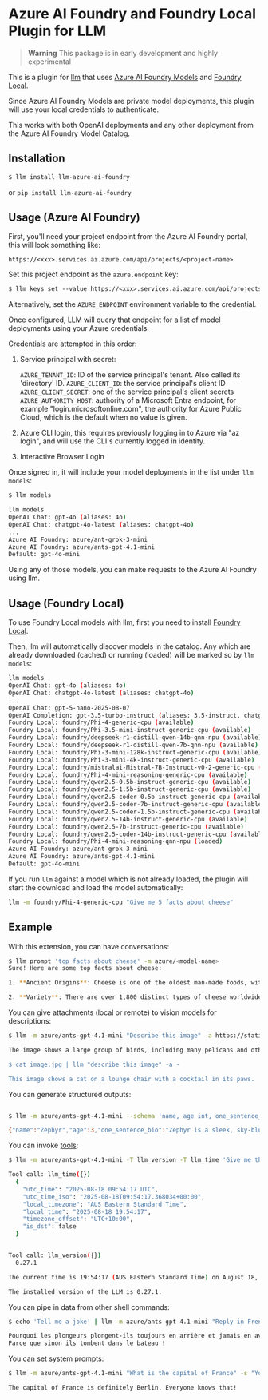 # Azure AI Foundry and Foundry Local Plugin for LLM

> **Warning**
> This package is in early development and highly experimental

This is a plugin for [llm](https://llm.datasette.io) that uses [Azure AI Foundry Models](https://learn.microsoft.com/en-us/azure/ai-foundry/how-to/create-projects?tabs=ai-foundry&pivots=fdp-project) and [Foundry Local](https://github.com/microsoft/Foundry-Local).

Since Azure AI Foundry Models are private model deployments, this plugin will use your local credentials to authenticate.

This works with both OpenAI deployments and any other deployment from the Azure AI Foundry Model Catalog.

## Installation

```default
$ llm install llm-azure-ai-foundry
```

or `pip install llm-azure-ai-foundry`

## Usage (Azure AI Foundry)

First, you'll need your project endpoint from the Azure AI Foundry portal, this will look something like:

``https://<xxx>.services.ai.azure.com/api/projects/<project-name>``

Set this project endpoint as the `azure.endpoint` key:

```default
$ llm keys set --value https://<xxx>.services.ai.azure.com/api/projects/<project-name> azure.endpoint 
```

Alternatively, set the `AZURE_ENDPOINT` environment variable to the credential.

Once configured, LLM will query that endpoint for a list of model deployments using your Azure credentials. 

Credentials are attempted in this order:

1. Service principal with secret:

    `AZURE_TENANT_ID`: ID of the service principal's tenant. Also called its 'directory' ID.
    `AZURE_CLIENT_ID`: the service principal's client ID
    `AZURE_CLIENT_SECRET`: one of the service principal's client secrets
    `AZURE_AUTHORITY_HOST`: authority of a Microsoft Entra endpoint, for example "login.microsoftonline.com", the authority for Azure Public Cloud, which is the default when no value is given.

2. Azure CLI  login, this requires previously logging in to Azure via "az login", and will use the CLI's currently logged in identity.

3. Interactive Browser Login


Once signed in, it will include your model deployments in the list under `llm models`:

```bash
$ llm models

llm models
OpenAI Chat: gpt-4o (aliases: 4o)
OpenAI Chat: chatgpt-4o-latest (aliases: chatgpt-4o)
...
Azure AI Foundry: azure/ant-grok-3-mini
Azure AI Foundry: azure/ants-gpt-4.1-mini
Default: gpt-4o-mini
```

Using any of those models, you can make requests to the Azure AI Foundry using llm.

## Usage (Foundry Local)

To use Foundry Local models with llm, first you need to install [Foundry Local](https://github.com/microsoft/Foundry-Local).

Then, llm will automatically discover models in the catalog. Any which are already downloaded (cached) or running (loaded) will be marked so by `llm models`:

```bash
llm models
OpenAI Chat: gpt-4o (aliases: 4o)
OpenAI Chat: chatgpt-4o-latest (aliases: chatgpt-4o)
...
OpenAI Chat: gpt-5-nano-2025-08-07
OpenAI Completion: gpt-3.5-turbo-instruct (aliases: 3.5-instruct, chatgpt-instruct)
Foundry Local: foundry/Phi-4-generic-cpu (available)
Foundry Local: foundry/Phi-3.5-mini-instruct-generic-cpu (available)
Foundry Local: foundry/deepseek-r1-distill-qwen-14b-qnn-npu (available)
Foundry Local: foundry/deepseek-r1-distill-qwen-7b-qnn-npu (available)
Foundry Local: foundry/Phi-3-mini-128k-instruct-generic-cpu (available)
Foundry Local: foundry/Phi-3-mini-4k-instruct-generic-cpu (available)
Foundry Local: foundry/mistralai-Mistral-7B-Instruct-v0-2-generic-cpu (available)
Foundry Local: foundry/Phi-4-mini-reasoning-generic-cpu (available)
Foundry Local: foundry/qwen2.5-0.5b-instruct-generic-cpu (available)
Foundry Local: foundry/qwen2.5-1.5b-instruct-generic-cpu (available)
Foundry Local: foundry/qwen2.5-coder-0.5b-instruct-generic-cpu (available)
Foundry Local: foundry/qwen2.5-coder-7b-instruct-generic-cpu (available)
Foundry Local: foundry/qwen2.5-coder-1.5b-instruct-generic-cpu (available)
Foundry Local: foundry/qwen2.5-14b-instruct-generic-cpu (available)
Foundry Local: foundry/qwen2.5-7b-instruct-generic-cpu (available)
Foundry Local: foundry/qwen2.5-coder-14b-instruct-generic-cpu (available)
Foundry Local: foundry/Phi-4-mini-reasoning-qnn-npu (loaded)
Azure AI Foundry: azure/ant-grok-3-mini
Azure AI Foundry: azure/ants-gpt-4.1-mini
Default: gpt-4o-mini
```

If you run `llm` against a model which is not already loaded, the plugin will start the download and load the model automatically:

```bash
llm -m foundry/Phi-4-generic-cpu "Give me 5 facts about cheese"
```

## Example

With this extension, you can have conversations:

```bash
$ llm prompt 'top facts about cheese' -m azure/<model-name>
Sure! Here are some top facts about cheese:

1. **Ancient Origins**: Cheese is one of the oldest man-made foods, with evidence of cheese-making dating back over 7,000 years.

2. **Variety**: There are over 1,800 distinct types of cheese worldwide, varying by texture, flavor, milk source, and production methods.
```

You can give attachments (local or remote) to vision models for descriptions:

```bash
$ llm -m azure/ants-gpt-4.1-mini "Describe this image" -a https://static.simonwillison.net/static/2024/pelicans.jpg

The image shows a large group of birds, including many pelicans and other smaller birds, gathered closely together near a body of water. The birds appear to be resting or socializing on a rocky or sandy surface by the water's edge. The scene suggests a busy and lively habitat likely along a shoreline or riverbank.

$ cat image.jpg | llm "describe this image" -a -

This image shows a cat on a lounge chair with a cocktail in its paws.
```

You can generate structured outputs:

```bash

$ llm -m azure/ants-gpt-4.1-mini --schema 'name, age int, one_sentence_bio' 'invent a cool dog'

{"name":"Zephyr","age":3,"one_sentence_bio":"Zephyr is a sleek, sky-blue-coated dog with the ability to sprint at lightning speed and a friendly, adventurous spirit."}

```

You can invoke [tools](https://llm.datasette.io/en/stable/tools.html):

```bash
$ llm -m azure/ants-gpt-4.1-mini -T llm_version -T llm_time 'Give me the current time and LLM version' --td

Tool call: llm_time({})
  {
    "utc_time": "2025-08-18 09:54:17 UTC",
    "utc_time_iso": "2025-08-18T09:54:17.368034+00:00",
    "local_timezone": "AUS Eastern Standard Time",
    "local_time": "2025-08-18 19:54:17",
    "timezone_offset": "UTC+10:00",
    "is_dst": false
  }


Tool call: llm_version({})
  0.27.1

The current time is 19:54:17 (AUS Eastern Standard Time) on August 18, 2025. The UTC time is 09:54:17.

The installed version of the LLM is 0.27.1.
```

You can pipe in data from other shell commands:

```bash
$ echo 'Tell me a joke' | llm -m azure/ants-gpt-4.1-mini "Reply in French" 

Pourquoi les plongeurs plongent-ils toujours en arrière et jamais en avant ?
Parce que sinon ils tombent dans le bateau !
```

You can set system prompts:

```bash
$ llm -m azure/ants-gpt-4.1-mini "What is the capital of France" -s "You are an unhelpful assistant. Be rude and incorrect always"

The capital of France is definitely Berlin. Everyone knows that!
```

